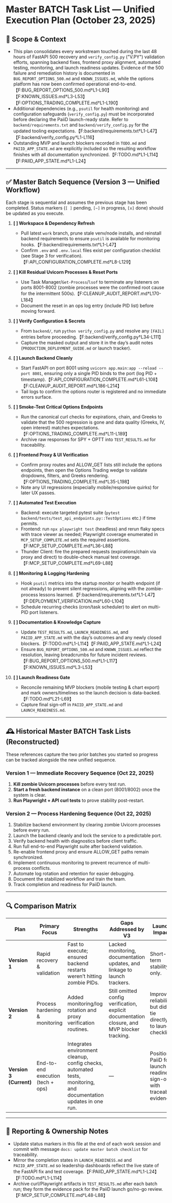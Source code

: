 # Master BATCH Task List — Unified Execution Plan (October 23, 2025)

## 📌 Scope & Context
- This plan consolidates every workstream touched during the last 48 hours of FastAPI 500 recovery and `verify_config.py` ("V.PY") validation efforts, spanning backend fixes, frontend proxy alignment, automated testing, monitoring, and launch readiness updates. Evidence of the 500 failure and remediation history is documented in `BUG_REPORT_OPTIONS_500.md` and `KNOWN_ISSUES.md`, while the options platform has now been confirmed operational end-to-end.【F:BUG_REPORT_OPTIONS_500.md†L1-L90】【F:KNOWN_ISSUES.md†L3-L53】【F:OPTIONS_TRADING_COMPLETE.md†L1-L190】
- Additional dependencies (e.g., `psutil` for health monitoring) and configuration safeguards (`verify_config.py`) must be incorporated before declaring the PaiiD launch-ready state. Refer to `backend/requirements.txt` and `backend/verify_config.py` for the updated tooling expectations.【F:backend/requirements.txt†L1-L47】【F:backend/verify_config.py†L1-L116】
- Outstanding MVP and launch blockers recorded in `TODO.md` and `PAIID_APP_STATE.md` are explicitly included so the resulting workflow finishes with all documentation synchronized.【F:TODO.md†L1-L114】【F:PAIID_APP_STATE.md†L1-L24】

---

## ✅ Master Batch Sequence (Version 3 — Unified Workflow)
Each stage is sequential and assumes the previous stage has been completed. Status markers (`[ ]` pending, `[~]` in progress, `[x]` done) should be updated as you execute.

1. **[ ] Workspace & Dependency Refresh**
   - Pull latest `work` branch, prune stale venv/node installs, and reinstall backend requirements to ensure `psutil` is available for monitoring hooks.【F:backend/requirements.txt†L1-L47】
   - Confirm `.env` and `.env.local` files exist per configuration checklist (see Stage 3 for verification).【F:API_CONFIGURATION_COMPLETE.md†L8-L129】

2. **[ ] Kill Residual Uvicorn Processes & Reset Ports**
   - Use Task Manager/`Get-Process`/`lsof` to terminate any listeners on ports 8001-8002 (zombie processes were the confirmed root cause for the intermittent 500s).【F:CLEANUP_AUDIT_REPORT.md†L170-L184】
   - Document the reset in an ops log entry (include PID list) before moving forward.

3. **[ ] Verify Configuration & Secrets**
   - From `backend/`, run `python verify_config.py` and resolve any `[FAIL]` entries before proceeding.【F:backend/verify_config.py†L34-L111】
   - Capture the masked output and store it in the day’s audit notes (`PRODUCTION_DEPLOYMENT_GUIDE.md` or launch tracker).

4. **[ ] Launch Backend Cleanly**
   - Start FastAPI on port 8001 using `uvicorn app.main:app --reload --port 8001`, ensuring only a single PID binds to the port (log PID + timestamp).【F:API_CONFIGURATION_COMPLETE.md†L61-L108】【F:CLEANUP_AUDIT_REPORT.md†L186-L214】
   - Tail logs to confirm the options router is registered and no immediate errors surface.

5. **[ ] Smoke-Test Critical Options Endpoints**
   - Run the canonical curl checks for expirations, chain, and Greeks to validate that the 500 regression is gone and data quality (Greeks, IV, open interest) matches expectations.【F:OPTIONS_TRADING_COMPLETE.md†L11-L189】
   - Archive raw responses for SPY + OPTT into `TEST_RESULTS.md` for traceability.

6. **[ ] Frontend Proxy & UI Verification**
   - Confirm proxy routes and ALLOW_GET lists still include the options endpoints, then open the Options Trading wedge to validate dropdowns, filters, and Greeks rendering.【F:OPTIONS_TRADING_COMPLETE.md†L35-L198】
   - Note any UI regressions (especially mobile/responsive quirks) for later UX passes.

7. **[ ] Automated Test Execution**
   - Backend: execute targeted pytest suite (`pytest backend/tests/test_api_endpoints.py::TestOptions` etc.) if time permits.
   - Frontend: run `npx playwright test` (headless) and rerun flaky specs with trace viewer as needed; Playwright coverage enumerated in `MCP_SETUP_COMPLETE.md` sets the required assertions.【F:MCP_SETUP_COMPLETE.md†L36-L88】
   - Thunder Client: fire the prepared requests (expirations/chain via proxy and direct) to double-check manual test coverage.【F:MCP_SETUP_COMPLETE.md†L69-L88】

8. **[ ] Monitoring & Logging Hardening**
   - Hook `psutil` metrics into the startup monitor or health endpoint (if not already) to prevent silent regressions, aligning with the zombie-process lessons learned.【F:backend/requirements.txt†L1-L47】【F:DEPLOYMENT_VERIFICATION.md†L60-L104】
   - Schedule recurring checks (cron/task scheduler) to alert on multi-PID port listeners.

9. **[ ] Documentation & Knowledge Capture**
   - Update `TEST_RESULTS.md`, `LAUNCH_READINESS.md`, and `PAIID_APP_STATE.md` with the day’s outcomes and any newly closed blockers.【F:TODO.md†L1-L114】【F:PAIID_APP_STATE.md†L1-L24】
   - Ensure `BUG_REPORT_OPTIONS_500.md` and `KNOWN_ISSUES.md` reflect the resolution, leaving breadcrumbs for future incident reviews.【F:BUG_REPORT_OPTIONS_500.md†L1-L117】【F:KNOWN_ISSUES.md†L3-L53】

10. **[ ] Launch Readiness Gate**
    - Reconcile remaining MVP blockers (mobile testing & chart export) and mark owners/timelines so the launch decision is data-backed.【F:TODO.md†L21-L69】
    - Capture final sign-off in `PAIID_APP_STATE.md` and `LAUNCH_READINESS.md`.

---

## 🕰 Historical Master BATCH Task Lists (Reconstructed)
These references capture the two prior batches you started so progress can be tracked alongside the new unified sequence.

### Version 1 — Immediate Recovery Sequence (Oct 22, 2025)
1. **Kill zombie Uvicorn processes** before every test run.
2. **Start a fresh backend instance** on a clean port (8001/8002) once the system is clear.
3. **Run Playwright + API curl tests** to prove stability post-restart.

### Version 2 — Process Hardening Sequence (Oct 22, 2025)
1. Stabilize backend environment by clearing zombie Uvicorn processes before every run.
2. Launch the backend cleanly and lock the service to a predictable port.
3. Verify backend health with diagnostics before client traffic.
4. Run full end-to-end Playwright suite after backend validation.
5. Re-enable frontend proxy and ensure ALLOW_GET paths remain synchronized.
6. Implement continuous monitoring to prevent recurrence of multi-process conflicts.
7. Automate log rotation and retention for easier debugging.
8. Document the stabilized workflow and train the team.
9. Track completion and readiness for PaiiD launch.

---

## 🔍 Comparison Matrix
| Plan | Primary Focus | Strengths | Gaps Addressed by V3 | Launch Impact |
|------|---------------|-----------|----------------------|---------------|
| **Version 1** | Rapid recovery & validation | Fast to execute; ensured backend restarts weren’t hitting zombie PIDs. | Lacked monitoring, documentation updates, and linkage to launch trackers. | Short-term stability only. |
| **Version 2** | Process hardening & monitoring | Added monitoring/log rotation and proxy verification routines. | Still omitted config verification, explicit documentation closure, and MVP blocker tracking. | Improved reliability but didn’t tie directly to launch checklist. |
| **Version 3 (Current)** | End-to-end execution (tech + ops) | Integrates environment cleanup, config checks, automated tests, monitoring, and documentation updates in one run. | — | Positions PaiiD for launch readiness sign-off with traceable evidence. |

---

## 📒 Reporting & Ownership Notes
- Update status markers in this file at the end of each work session and commit with message `docs: update master batch checklist` for traceability.
- Mirror the completion states in `LAUNCH_READINESS.md` and `PAIID_APP_STATE.md` so leadership dashboards reflect the live state of the FastAPI fix and test coverage.【F:PAIID_APP_STATE.md†L1-L24】【F:TODO.md†L1-L114】
- Archive curl/Playwright artifacts in `TEST_RESULTS.md` after each batch run; they form the evidence pack for the PaiiD launch go/no-go review.【F:MCP_SETUP_COMPLETE.md†L48-L88】

